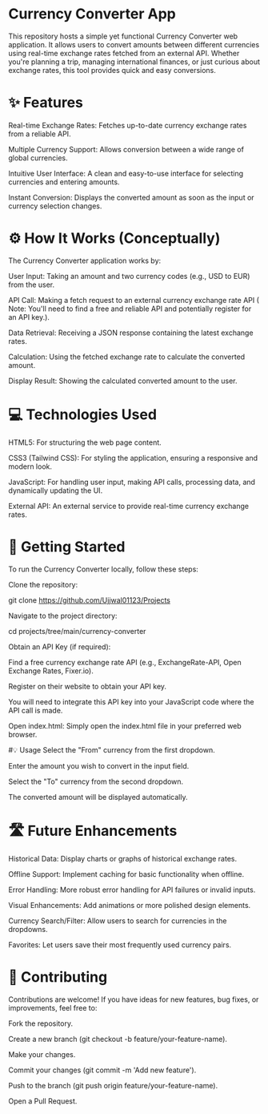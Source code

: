 # Currency Converter App
This repository hosts a simple yet functional Currency Converter web application. It allows users to convert amounts between different currencies using real-time exchange rates fetched from an external API. Whether you're planning a trip, managing international finances, or just curious about exchange rates, this tool provides quick and easy conversions.

# ✨ Features
Real-time Exchange Rates: Fetches up-to-date currency exchange rates from a reliable API.

Multiple Currency Support: Allows conversion between a wide range of global currencies.

Intuitive User Interface: A clean and easy-to-use interface for selecting currencies and entering amounts.

Instant Conversion: Displays the converted amount as soon as the input or currency selection changes.

# ⚙️ How It Works (Conceptually)
The Currency Converter application works by:

User Input: Taking an amount and two currency codes (e.g., USD to EUR) from the user.

API Call: Making a fetch request to an external currency exchange rate API ( Note: You'll need to find a free and reliable API and potentially register for an API key.).

Data Retrieval: Receiving a JSON response containing the latest exchange rates.

Calculation: Using the fetched exchange rate to calculate the converted amount.

Display Result: Showing the calculated converted amount to the user.

# 💻 Technologies Used
HTML5: For structuring the web page content.

CSS3 (Tailwind CSS): For styling the application, ensuring a responsive and modern look.

JavaScript: For handling user input, making API calls, processing data, and dynamically updating the UI.

External API: An external service to provide real-time currency exchange rates.

# 🚀 Getting Started
To run the Currency Converter locally, follow these steps:

Clone the repository:

git clone https://github.com/Ujjwal01123/Projects

Navigate to the project directory:

cd projects/tree/main/currency-converter

Obtain an API Key (if required):

Find a free currency exchange rate API (e.g., ExchangeRate-API, Open Exchange Rates, Fixer.io).

Register on their website to obtain your API key.

You will need to integrate this API key into your JavaScript code where the API call is made.

Open index.html: Simply open the index.html file in your preferred web browser.

#💡 Usage
Select the "From" currency from the first dropdown.

Enter the amount you wish to convert in the input field.

Select the "To" currency from the second dropdown.

The converted amount will be displayed automatically.

# 🛣️ Future Enhancements
Historical Data: Display charts or graphs of historical exchange rates.

Offline Support: Implement caching for basic functionality when offline.

Error Handling: More robust error handling for API failures or invalid inputs.

Visual Enhancements: Add animations or more polished design elements.

Currency Search/Filter: Allow users to search for currencies in the dropdowns.

Favorites: Let users save their most frequently used currency pairs.

# 🤝 Contributing
Contributions are welcome! If you have ideas for new features, bug fixes, or improvements, feel free to:

Fork the repository.

Create a new branch (git checkout -b feature/your-feature-name).

Make your changes.

Commit your changes (git commit -m 'Add new feature').

Push to the branch (git push origin feature/your-feature-name).

Open a Pull Request.
